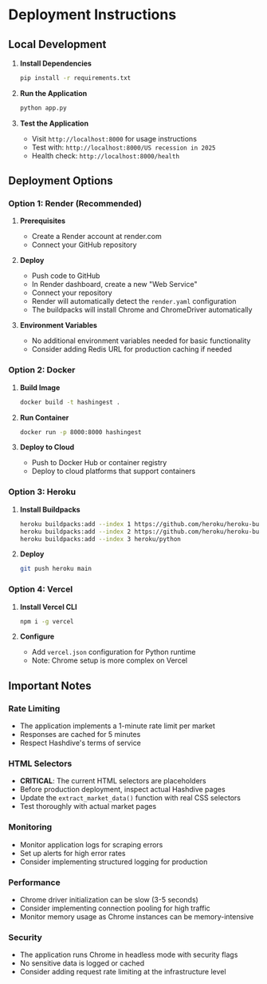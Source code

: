 # Deployment Instructions

## Local Development

1. **Install Dependencies**
   ```bash
   pip install -r requirements.txt
   ```

2. **Run the Application**
   ```bash
   python app.py
   ```

3. **Test the Application**
   - Visit `http://localhost:8000` for usage instructions
   - Test with: `http://localhost:8000/US recession in 2025`
   - Health check: `http://localhost:8000/health`

## Deployment Options

### Option 1: Render (Recommended)

1. **Prerequisites**
   - Create a Render account at render.com
   - Connect your GitHub repository

2. **Deploy**
   - Push code to GitHub
   - In Render dashboard, create a new "Web Service"
   - Connect your repository
   - Render will automatically detect the `render.yaml` configuration
   - The buildpacks will install Chrome and ChromeDriver automatically

3. **Environment Variables**
   - No additional environment variables needed for basic functionality
   - Consider adding Redis URL for production caching if needed

### Option 2: Docker

1. **Build Image**
   ```bash
   docker build -t hashingest .
   ```

2. **Run Container**
   ```bash
   docker run -p 8000:8000 hashingest
   ```

3. **Deploy to Cloud**
   - Push to Docker Hub or container registry
   - Deploy to cloud platforms that support containers

### Option 3: Heroku

1. **Install Buildpacks**
   ```bash
   heroku buildpacks:add --index 1 https://github.com/heroku/heroku-buildpack-google-chrome
   heroku buildpacks:add --index 2 https://github.com/heroku/heroku-buildpack-chromedriver
   heroku buildpacks:add --index 3 heroku/python
   ```

2. **Deploy**
   ```bash
   git push heroku main
   ```

### Option 4: Vercel

1. **Install Vercel CLI**
   ```bash
   npm i -g vercel
   ```

2. **Configure**
   - Add `vercel.json` configuration for Python runtime
   - Note: Chrome setup is more complex on Vercel

## Important Notes

### Rate Limiting
- The application implements a 1-minute rate limit per market
- Responses are cached for 5 minutes
- Respect Hashdive's terms of service

### HTML Selectors
- **CRITICAL**: The current HTML selectors are placeholders
- Before production deployment, inspect actual Hashdive pages
- Update the `extract_market_data()` function with real CSS selectors
- Test thoroughly with actual market pages

### Monitoring
- Monitor application logs for scraping errors
- Set up alerts for high error rates
- Consider implementing structured logging for production

### Performance
- Chrome driver initialization can be slow (3-5 seconds)
- Consider implementing connection pooling for high traffic
- Monitor memory usage as Chrome instances can be memory-intensive

### Security
- The application runs Chrome in headless mode with security flags
- No sensitive data is logged or cached
- Consider adding request rate limiting at the infrastructure level